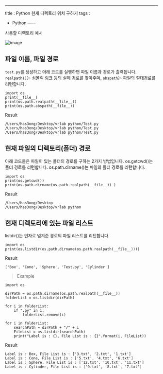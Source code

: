 ---
title : Python 현재 디렉토리 위치 구하기
tags :
- Python
—--

사용할 디렉토리 예시

![image](https://user-images.githubusercontent.com/44635266/69623016-7225dc00-1085-11ea-9705-0909aad53769.png)

## 파일 이름, 파일 경로

`test.py`를 생성하고 아래 코드를 실행하면 파일 이름과 경로가 출력됩니다. `realpath()`는 심볼릭 링크 등의 실제 경로를 찾아주며, `abspath`는 파일의 절대경로를 리턴합니다.

```
import os
print(__file__)
print(os.path.realpath(__file__))
print(os.path.abspath(__file__))
```

Result

```
/Users/has3ong/Desktop/vrlab python/Test.py
/Users/has3ong/Desktop/vrlab python/Test.py
/Users/has3ong/Desktop/vrlab python/Test.py
```

## 현재 파일의 디렉토리(폴더) 경로

아래 코드들은 파일이 있는 폴더의 경로를 구하는 2가지 방법입니다. os.getcwd()는 폴더 경로를 리턴합니다. os.path.dirname()는 파일의 폴더 경로를 리턴합니다.

```
import os
print(os.getcwd())
print(os.path.dirname(os.path.realpath(__file__)) )
```

Result

```
/Users/has3ong/Desktop
/Users/has3ong/Desktop/vrlab python
```

## 현재 디렉토리에 있는 파일 리스트

listdir()는 인자로 넘겨준 경로의 파일 리스트를 리턴합니다.

```
import os
print(os.listdir(os.path.dirname(os.path.realpath(__file__))))
```

Result

```
['Box', 'Cone', 'Sphere', 'Test.py', 'Cylinder']
```

> Example

```
import os

dirPath = os.path.dirname(os.path.realpath(__file__)) 
folderList = os.listdir(dirPath)

for i in folderList:
    if ".py" in i:
        folderList.remove(i)
        
for i in folderList:
    searchPath = dirPath + "/" + i
    FileList = os.listdir(searchPath)
    print("Label is : {}, File List is : {}".format(i, FileList))
```

Result

```
Label is : Box, File List is : ['3.txt', '2.txt', '1.txt']
Label is : Cone, File List is : ['5.txt', '4.txt', '6.txt']
Label is : Sphere, File List is : ['12.txt', '10.txt', '11.txt']
Label is : Cylinder, File List is : ['9.txt', '8.txt', '7.txt']
```